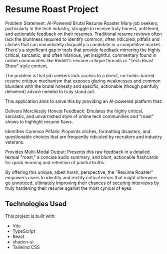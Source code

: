 # Resume Roast Project
Problem Statement: AI-Powered Brutal Resume Roaster
Many job seekers, particularly in the tech industry, struggle to receive truly honest, unfiltered, and actionable feedback on their resumes. Traditional resume reviews often lack the bluntness required to identify common, often ridiculed, pitfalls and clichés that can immediately disqualify a candidate in a competitive market. There's a significant gap in tools that provide feedback mirroring the highly critical, sarcastic, and often hilarious, yet insightful, commentary found in online communities like Reddit's resume critique threads or "Tech Roast Show" style content.

The problem is that job seekers lack access to a direct, no-holds-barred resume critique mechanism that exposes glaring weaknesses and common blunders with the brutal honesty and specific, actionable (though painfully delivered) advice needed to truly stand out.

This application aims to solve this by providing an AI-powered platform that:

Delivers Mercilessly Honest Feedback: Emulates the highly critical, sarcastic, and unvarnished style of online tech communities and "roast" shows to highlight resume flaws.

Identifies Common Pitfalls: Pinpoints clichés, formatting disasters, and questionable choices that are frequently ridiculed by recruiters and industry veterans.

Provides Multi-Modal Output: Presents this raw feedback in a detailed textual "roast," a concise audio summary, and blunt, actionable flashcards for quick learning and retention of painful truths.

By offering this unique, albeit harsh, perspective, the "Resume Roaster" empowers users to identify and rectify critical errors that might otherwise go unnoticed, ultimately improving their chances of securing interviews by truly hardening their resume against the most cynical of eyes.





## Technologies Used

This project is built with:

- Vite
- TypeScript
- React
- shadcn-ui
- Tailwind CSS

